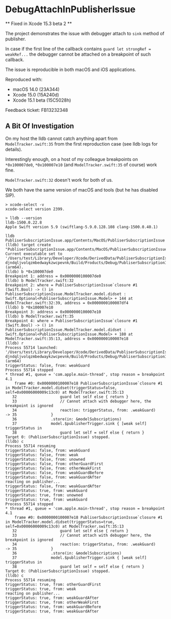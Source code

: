 # DebugAttachInPublisherIssue

** Fixed in Xcode 15.3 beta 2 **

The project demonstrates the issue with debugger attach to `sink` method of publisher.

In case if the first line of the callback contains `guard let strongRef = weakRef...` the debugger cannot be attached on a breakpoint of such callback.

The issue is reproducible in both macOS and iOS applications.

Reproduced with:
* macOS 14.0 (23A344)
* Xcode 15.0 (15A240d)
* Xcode 15.1 beta (15C5028h)

Feedback ticket: FB13232348

## A Bit Of Investigation

On my host the lldb cannot catch anything apart from `ModelTracker.swift:35` from the first reproduction case (see lldb logs for details).

Interestingly enough, on a host of my colleague breakpoints on `*0x100007de0`, `*0x100007e10` (and `ModelTracker.swift:35` of course) work fine.

`ModelTracker.swift:32` doesn't work for both of us.

We both have the same version of macOS and tools (but he has disabled SIP).
```
> xcode-select -v
xcode-select version 2399.
```

```
> lldb --version
lldb-1500.0.22.8
Apple Swift version 5.9 (swiftlang-5.9.0.128.108 clang-1500.0.40.1)
```

```
lldb PubliserSubscriptionIssue.app/Contents/MacOS/PubliserSubscriptionIssue
(lldb) target create "PubliserSubscriptionIssue.app/Contents/MacOS/PubliserSubscriptionIssue"
Current executable set to '/Users/test/Library/Developer/Xcode/DerivedData/PubliserSubscriptionIssue-djndqljvolqzmbedwaykzwcpevnk/Build/Products/Debug/PubliserSubscriptionIssue.app/Contents/MacOS/PubliserSubscriptionIssue' (arm64).
(lldb) b *0x100007de0
Breakpoint 1: address = 0x0000000100007de0
(lldb) b ModelTracker.swift:32
Breakpoint 2: where = PubliserSubscriptionIssue`closure #1 (Swift.Bool) -> () in PubliserSubscriptionIssue.ModelTracker.model.didset : Swift.Optional<PubliserSubscriptionIssue.Model> + 144 at ModelTracker.swift:32:39, address = 0x0000000100007df4
(lldb) b *0x100007e10
Breakpoint 3: address = 0x0000000100007e10
(lldb) b ModelTracker.swift:35
Breakpoint 4: where = PubliserSubscriptionIssue`closure #1 (Swift.Bool) -> () in PubliserSubscriptionIssue.ModelTracker.model.didset : Swift.Optional<PubliserSubscriptionIssue.Model> + 180 at ModelTracker.swift:35:13, address = 0x0000000100007e18
(lldb) r
Process 55714 launched: '/Users/test/Library/Developer/Xcode/DerivedData/PubliserSubscriptionIssue-djndqljvolqzmbedwaykzwcpevnk/Build/Products/Debug/PubliserSubscriptionIssue.app/Contents/MacOS/PubliserSubscriptionIssue' (arm64)
triggerStatus: false, from: weakGuard
Process 55714 stopped
* thread #1, queue = 'com.apple.main-thread', stop reason = breakpoint 4.1
    frame #0: 0x0000000100007e18 PubliserSubscriptionIssue`closure #1 in ModelTracker.model.didset(triggerStatus=false, self=0x00006000009c13c0) at ModelTracker.swift:35:13
   32  	                guard let self else { return }
   33  	                // Cannot attach with debugger here, the breakpoint is ignored
   34  	                react(on: triggerStatus, from: .weakGuard)
-> 35  	            }
   36  	            .store(in: &modelSubscriptions)
   37  	            model.$publisherTrigger.sink { [weak self] triggerStatus in
   38  	                guard let self = self else { return }
Target 0: (PubliserSubscriptionIssue) stopped.
(lldb) c
Process 55714 resuming
triggerStatus: false, from: weakGuard
triggerStatus: false, from: weak
triggerStatus: false, from: unowned
triggerStatus: false, from: otherGuardFirst
triggerStatus: false, from: otherWeakFirst
triggerStatus: false, from: weakGuardBefore
triggerStatus: false, from: weakGuardAfter
reacting on publisher...
triggerStatus: false, from: weakGuardAfter
triggerStatus: true, from: weakGuard
triggerStatus: true, from: unowned
triggerStatus: true, from: weakGuard
Process 55714 stopped
* thread #1, queue = 'com.apple.main-thread', stop reason = breakpoint 4.1
    frame #0: 0x0000000100007e18 PubliserSubscriptionIssue`closure #1 in ModelTracker.model.didset(triggerStatus=true, self=0x00006000009c13c0) at ModelTracker.swift:35:13
   32  	                guard let self else { return }
   33  	                // Cannot attach with debugger here, the breakpoint is ignored
   34  	                react(on: triggerStatus, from: .weakGuard)
-> 35  	            }
   36  	            .store(in: &modelSubscriptions)
   37  	            model.$publisherTrigger.sink { [weak self] triggerStatus in
   38  	                guard let self = self else { return }
Target 0: (PubliserSubscriptionIssue) stopped.
(lldb) c
Process 55714 resuming
triggerStatus: true, from: otherGuardFirst
triggerStatus: true, from: weak
reacting on publisher...
triggerStatus: true, from: weakGuardAfter
triggerStatus: true, from: otherWeakFirst
triggerStatus: true, from: weakGuardBefore
triggerStatus: true, from: weakGuardAfter
```
